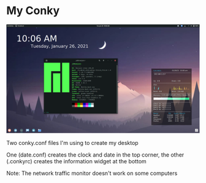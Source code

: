 # My Conky

![Screenshot of desktop](https://github.com/ThePotato10/desktop-conky/blob/main/Screenshot.png?raw=true)


Two conky.conf files I'm using to create my desktop

One (date.conf) creates the clock and date in the top corner, the other (.conkyrc) creates the information widget at the bottom

Note: The network traffic monitor doesn't work on some computers
